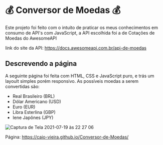 #  💰 Conversor de Moedas 💰

Este projeto foi feito com o intuito de praticar os meus conhecimentos em consumo de API's com JavaScript, a API escolhida foi a de Cotações de Moedas do AwesomeAPI

link do site da API:  https://docs.awesomeapi.com.br/api-de-moedas

## Descrevendo a página 

A seguinte página foi feita com HTML, CSS e JavaScript puro, e trás um layoult simples porém responsivo. As possíveis moedas a serem convertidas são:

- Real Brasileiro (BRL)
- Dólar Americano (USD)
- Euro (EUR)
- Libra Esterlina (GBP)
- Iene Japônes (JPY)

![Captura de Tela 2021-07-19 às 22 27 06](https://user-images.githubusercontent.com/62302606/126255994-ad5e586a-a9ae-4a87-8af5-c70ec5e72888.png)

Página:
https://caio-vieira.github.io/Conversor-de-Moedas/
